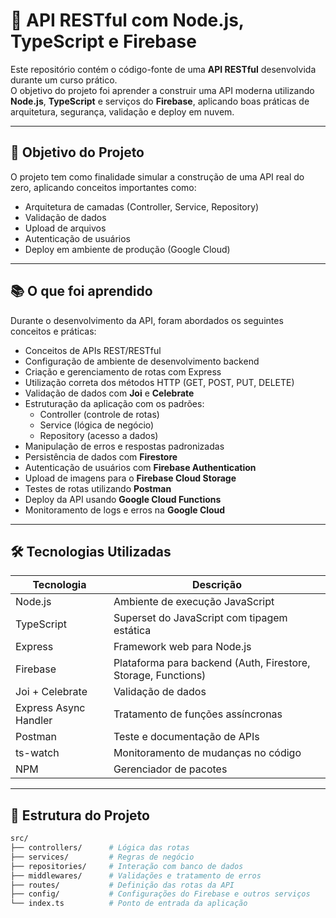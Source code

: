 # 📘 API RESTful com Node.js, TypeScript e Firebase

Este repositório contém o código-fonte de uma **API RESTful** desenvolvida durante um curso prático.  
O objetivo do projeto foi aprender a construir uma API moderna utilizando **Node.js**, **TypeScript** e serviços do **Firebase**, aplicando boas práticas de arquitetura, segurança, validação e deploy em nuvem.

---

## 🎯 Objetivo do Projeto

O projeto tem como finalidade simular a construção de uma API real do zero, aplicando conceitos importantes como:

- Arquitetura de camadas (Controller, Service, Repository)
- Validação de dados
- Upload de arquivos
- Autenticação de usuários
- Deploy em ambiente de produção (Google Cloud)

---

## 📚 O que foi aprendido

Durante o desenvolvimento da API, foram abordados os seguintes conceitos e práticas:

- Conceitos de APIs REST/RESTful
- Configuração de ambiente de desenvolvimento backend
- Criação e gerenciamento de rotas com Express
- Utilização correta dos métodos HTTP (GET, POST, PUT, DELETE)
- Validação de dados com **Joi** e **Celebrate**
- Estruturação da aplicação com os padrões:
  - Controller (controle de rotas)
  - Service (lógica de negócio)
  - Repository (acesso a dados)
- Manipulação de erros e respostas padronizadas
- Persistência de dados com **Firestore**
- Autenticação de usuários com **Firebase Authentication**
- Upload de imagens para o **Firebase Cloud Storage**
- Testes de rotas utilizando **Postman**
- Deploy da API usando **Google Cloud Functions**
- Monitoramento de logs e erros na **Google Cloud**

---

## 🛠️ Tecnologias Utilizadas

| Tecnologia | Descrição |
|------------|-----------|
| Node.js | Ambiente de execução JavaScript |
| TypeScript | Superset do JavaScript com tipagem estática |
| Express | Framework web para Node.js |
| Firebase | Plataforma para backend (Auth, Firestore, Storage, Functions) |
| Joi + Celebrate | Validação de dados |
| Express Async Handler | Tratamento de funções assíncronas |
| Postman | Teste e documentação de APIs |
| ts-watch | Monitoramento de mudanças no código |
| NPM | Gerenciador de pacotes |

---

## 📂 Estrutura do Projeto

```bash
src/
├── controllers/      # Lógica das rotas
├── services/         # Regras de negócio
├── repositories/     # Interação com banco de dados
├── middlewares/      # Validações e tratamento de erros
├── routes/           # Definição das rotas da API
├── config/           # Configurações do Firebase e outros serviços
└── index.ts          # Ponto de entrada da aplicação
